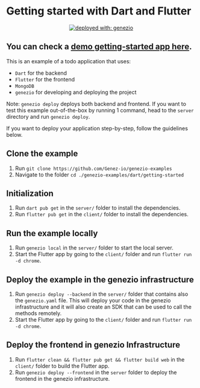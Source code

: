 # Getting started with Dart and Flutter

<div align="center">

[![deployed with: genezio](https://img.shields.io/badge/deployed_with-genezio-6742c1.svg?labelColor=62C353&style=flat)](https://github.com/genez-io/genezio)

</div>

## You can check a [demo getting-started app here](https://getting-started-dart.dev.app.genez.io/).

This is an example of a todo application that uses:
 * `Dart` for the backend
 * `Flutter` for the frontend
 * `MongoDB`
 * `genezio` for developing and deploying the project

Note: `genezio deploy` deploys both backend and frontend.
If you want to test this example out-of-the-box by running 1 command, head to the `server` directory and run `genezio deploy`.

If you want to deploy your application step-by-step, follow the guidelines below.

## Clone the example
1. Run `git clone https://github.com/Genez-io/genezio-examples`
2. Navigate to the folder `cd ./genezio-examples/dart/getting-started`

## Initialization

1. Run `dart pub get` in the `server/` folder to install the dependencies.
2. Run `flutter pub get` in the `client/` folder to install the dependencies.

## Run the example locally

1. Run `genezio local` in the `server/` folder to start the local server.
2. Start the Flutter app by going to the `client/` folder and run `flutter run -d chrome`.

## Deploy the example in the genezio infrastructure

1. Run `genezio deploy --backend` in the `server/` folder that contains also the `genezio.yaml` file. This will deploy your code in the genezio infrastructure and it will also create an SDK that can be used to call the methods remotely.
2. Start the Flutter app by going to the `client/` folder and run `flutter run -d chrome`.

## Deploy the frontend in genezio Infrastructure

1. Run `flutter clean && flutter pub get && flutter build web` in the `client/` folder to build the Flutter app.
2. Run `genezio deploy --frontend` in the `server` folder to deploy the frontend in the genezio infrastructure.

